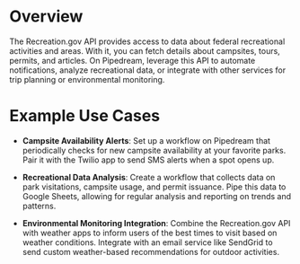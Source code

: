 # Overview

The Recreation.gov API provides access to data about federal recreational activities and areas. With it, you can fetch details about campsites, tours, permits, and articles. On Pipedream, leverage this API to automate notifications, analyze recreational data, or integrate with other services for trip planning or environmental monitoring.

# Example Use Cases

- **Campsite Availability Alerts**: Set up a workflow on Pipedream that periodically checks for new campsite availability at your favorite parks. Pair it with the Twilio app to send SMS alerts when a spot opens up.

- **Recreational Data Analysis**: Create a workflow that collects data on park visitations, campsite usage, and permit issuance. Pipe this data to Google Sheets, allowing for regular analysis and reporting on trends and patterns.

- **Environmental Monitoring Integration**: Combine the Recreation.gov API with weather apps to inform users of the best times to visit based on weather conditions. Integrate with an email service like SendGrid to send custom weather-based recommendations for outdoor activities.
